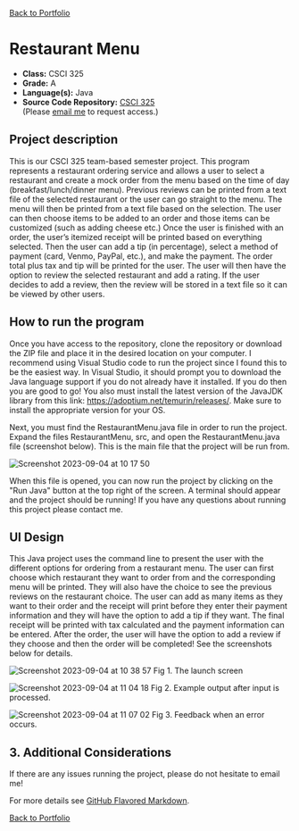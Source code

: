 [Back to Portfolio](./)

Restaurant Menu
===============

-   **Class:** CSCI 325
-   **Grade:** A
-   **Language(s):** Java
-   **Source Code Repository:** [CSCI 325](https://github.com/logon02/csci325-Restaurant-menu)  
    (Please [email me](mailto:lcferguson@csustudent.net?subject=GitHub%20Access) to request access.)

## Project description

This is our CSCI 325 team-based semester project. This program represents a restaurant ordering service and allows a user to select a restaurant and create a mock order from the menu based on the time of day (breakfast/lunch/dinner menu). Previous reviews can be printed from a text file of the selected restaurant or the user can go straight to the menu. The menu will then be printed from a text file based on the selection. The user can then choose items to be added to an order and those items can be customized (such as adding cheese etc.) Once the user is finished with an order, the user’s itemized receipt will be printed based on everything selected. Then the user can add a tip (in percentage), select a method of payment (card, Venmo, PayPal, etc.), and make the payment. The order total plus tax and tip will be printed for the user. The user will then have the option to review the selected restaurant and add a rating. If the user decides to add a review, then the review will be stored in a text file so it can be viewed by other users.

## How to run the program

Once you have access to the repository, clone the repository or download the ZIP file and place it in the desired location on your computer. I recommend using Visual Studio code to run the project since I found this to be the easiest way. In Visual Studio, it should prompt you to download the Java language support if you do not already have it installed. If you do then you are good to go! You also must install the latest version of the JavaJDK library from this link: https://adoptium.net/temurin/releases/. Make sure to install the appropriate version for your OS.

Next, you must find the RestaurantMenu.java file in order to run the project. Expand the files RestaurantMenu, src, and open the RestaurantMenu.java file (screenshot below). This is the main file that the project will be run from. 

![Screenshot 2023-09-04 at 10 17 50](https://github.com/logon02/logon02.github.io/assets/85260424/c8e07877-2524-4ca2-99bd-da76145d526d)

When this file is opened, you can now run the project by clicking on the "Run Java" button at the top right of the screen. A terminal should appear and the project should be running! If you have any questions about running this project please contact me.

## UI Design

This Java project uses the command line to present the user with the different options for ordering from a restaurant menu. The user can first choose which restaurant they want to order from and the corresponding menu will be printed. They will also have the choice to see the previous reviews on the restaurant choice. The user can add as many items as they want to their order and the receipt will print before they enter their payment information and they will have the option to add a tip if they want. The final receipt will be printed with tax calculated and the payment information can be entered. After the order, the user will have the option to add a review if they choose and then the order will be completed! See the screenshots below for details.

![Screenshot 2023-09-04 at 10 38 57](https://github.com/logon02/logon02.github.io/assets/85260424/8a6e09f1-ef44-471f-909e-b94dfef0aa01)
Fig 1. The launch screen

![Screenshot 2023-09-04 at 11 04 18](https://github.com/logon02/logon02.github.io/assets/85260424/d73d0bdf-2988-4efa-b053-ea392d535077)
Fig 2. Example output after input is processed.

![Screenshot 2023-09-04 at 11 07 02](https://github.com/logon02/logon02.github.io/assets/85260424/9c0536d9-5146-4078-bbc5-8deb80a19e40)
Fig 3. Feedback when an error occurs.

## 3. Additional Considerations

If there are any issues running the project, please do not hesitate to email me!

For more details see [GitHub Flavored Markdown](https://guides.github.com/features/mastering-markdown/).

[Back to Portfolio](./)
